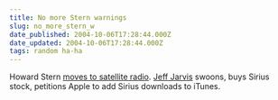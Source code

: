 ```yaml
---
title: No more Stern warnings
slug: no_more_stern_w
date_published: 2004-10-06T17:28:44.000Z
date_updated: 2004-10-06T17:28:44.000Z
tags: random ha-ha
---
```


Howard Stern [moves to satellite radio](http://www.reuters.com/newsArticle.jhtml?type=entertainmentNews&amp;storyID=6430442). [Jeff Jarvis](http://www.buzzmachine.com) swoons, buys Sirius stock, petitions Apple to add Sirius downloads to iTunes.
